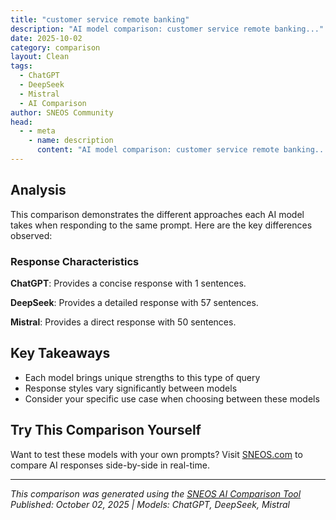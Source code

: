 ```yaml
---
title: "customer service remote banking"
description: "AI model comparison: customer service remote banking..."
date: 2025-10-02
category: comparison
layout: Clean
tags:
  - ChatGPT
  - DeepSeek
  - Mistral
  - AI Comparison
author: SNEOS Community
head:
  - - meta
    - name: description
      content: "AI model comparison: customer service remote banking..."
---
```


<ChatComparison
  title="customer service remote banking"
  prompt="customer service remote banking"
  :responses='{"ChatGPT": "Remote banking customer service typically involves assisting customers with their banking needs through various digital channels, such as phone, email, chat, and social media. Here are some key aspects of remote banking customer service:\n\n### Services Provided:\n\n1. **Account Inquiries**: Helping customers access information about their accounts, including balances, transactions, and account statements.\n\n2. **Transaction Assistance**: Assisting customers with transferring funds, setting up payments, and managing electronic transactions.\n\n3. **Technical Support**: Providing support for online banking platforms, mobile banking apps, and troubleshooting technical issues.\n\n4. **Security Concerns**: Addressing concerns related to fraud, compromised accounts, and ensuring customers understand security practices.\n\n5. **Loan and Mortgage Services**: Offering information and guidance on applying for loans or mortgages, including payment schedules and interest rates.\n\n6. **Product Information**: Educating customers about various banking products, such as savings accounts, checking accounts, credit cards, and investment options.\n\n7. **Customer Feedback**: Collecting feedback to improve services and address any issues customers may have encountered.\n\n### Best Practices:\n\n- **Responsive Communication**: Ensure timely responses to customer queries across all channels to maintain customer satisfaction.\n\n- **Multichannel Support**: Offer support through various mediums, accommodating customers&#x27; preferences (e.g., chat, email, phone).\n\n- **Personalization**: Use customer data to provide personalized support, making interactions more relevant and efficient.\n\n- **Training**: Regularly train staff on products, services, and customer service techniques to enhance their ability to assist customers effectively.\n\n- **Security Protocols**: Implement and communicate strong security measures to protect customer information and build trust.\n\n- **User-Friendly Technology**: Ensure that online banking platforms and mobile apps are intuitive and easy to use, minimizing technical issues for customers.\n\n### Challenges:\n\n- **Volume Management**: Handling high volumes of inquiries, especially during peak times or after service disruptions.\n\n- **Customer Frustration**: Dealing with frustrated customers who may encounter issues with their accounts or technology.\n\n- **Maintaining Security**: Balancing accessibility and security to protect customer information without making processes cumbersome.\n\n### Conclusion:\n\nRemote banking customer service plays a vital role in providing customers with the assistance they need in managing their finances. By leveraging technology and maintaining high standards of service, banks can build lasting relationships with their customers and ensure a positive banking experience.", "DeepSeek": "Of course. \u0022Customer service remote banking\u0022 refers to all the ways a bank provides support and services to its customers without requiring them to visit a physical branch.\n\nIt\u0027s the backbone of modern banking, encompassing everything from checking your balance to resolving a complex fraud issue, all done from your home, office, or on the go.\n\nHere\u2019s a comprehensive breakdown of what this involves, its key channels, best practices, and common challenges.\n\n---\n\n### Key Channels of Remote Banking Customer Service\n\n#### 1. Digital \u0026 Self-Service Platforms\nThis is the first line of support, allowing customers to manage their own affairs 24/7.\n* **Mobile Banking App:** The most common channel. Features include:\n * Balance checks and transaction history\n * Bill payments and funds transfers (e.g., Zelle, Venmo integration)\n * Mobile check deposit\n * Card controls (turn card on/off, report lost/stolen)\n * Secure messaging with the bank\n* **Online Banking Website:** Offers similar features to the app, often with more detailed functionality for things like tax documents, statements, and wire transfers.\n* **Automated Phone System (IVR):** Allows customers to get basic information like account balances or recent transactions by following voice prompts.\n\n#### 2. Direct Human Support\nFor issues that self-service can\u0027t handle, customers can connect with a live person.\n* **Phone Banking:** The classic remote service channel.\n * **General Inquiries:** For questions about products, services, or account details.\n * **Dedicated Lines:** For specialized needs like fraud, lost/stolen cards, mortgage support, or premium/private client services.\n* **Live Chat:** Integrated into the bank\u0027s website or app. Ideal for quick, text-based questions without the wait time of a phone call.\n* **Video Banking:** A growing trend that replicates an in-branch meeting. Useful for complex consultations, loan applications, or notary services.\n* **Social Media:** Often used for public queries or quick outreach, but usually directs customers to more secure, private channels for specific account issues.\n\n#### 3. Proactive \u0026 Automated Communications\nBanks also serve customers by reaching out with important information.\n* **SMS/Text Alerts:** For low balances, large transactions, potential fraud, or security codes for login.\n* **Email Notifications:** For statements, marketing offers, and important policy updates.\n* **Push Notifications:** Through the mobile app for the same alerts as SMS/email.\n\n---\n\n### Key Areas of Support in Remote Banking\n\nRemote customer service teams handle a wide range of issues, including:\n\n* **Account Management:** Password resets, address changes, ordering new checks.\n* **Transaction Support:** Disputing a charge, reporting fraudulent activity, investigating missing payments or deposits.\n* **Product Support:** Answering questions about credit cards, loans, mortgages, and savings accounts.\n* **Technical Support:** Helping with app/website login issues, functionality problems, or connectivity errors.\n* **Financial Guidance:** Offering basic advice, helping with budgeting tools within the app, or connecting customers with financial advisors.\n\n---\n\n### Best Practices for Excellent Remote Customer Service\n\nFor a bank to excel in this area, it should focus on:\n\n1. **Security First:** Implement robust multi-factor authentication (MFA), secure messaging, and clear protocols for verifying a customer\u0027s identity without compromising their data.\n2. **Seamless Omnichannel Experience:** A customer should be able to start a chat, then call, and have the agent know the context of the previous conversation. History and data should sync across all platforms.\n3. **Minimize Wait Times:** Offer callback options instead of holding, and ensure chat queues are short. For phones, a well-designed IVR can quickly route customers to the right department.\n4. **Empower Agents:** Customer service representatives need access to the right tools and information to resolve issues on the first contact, without unnecessary transfers.\n5. **Clear Communication:** Use plain language, not banking jargon. Set clear expectations for resolution times, especially for complex issues like fraud disputes.\n\n---\n\n### Common Challenges \u0026 Pain Points\n\n* **Security vs. Convenience:** Finding the right balance. Too many security steps can frustrate customers; too few creates risk.\n* **Impersonal Experience:** Customers can feel like just a ticket number. Empathy and a personal touch are crucial, even over the phone or chat.\n* **Technical Glitches:** App downtime, website errors, or poor IVR systems can severely damage the customer experience.\n* **Complex Issue Resolution:** Some problems are inherently difficult to solve remotely and may require specialized departments or even a branch visit, leading to customer frustration.\n* **Language and Accessibility:** Ensuring services are available for non-native speakers and customers with disabilities.\n\n### The Future of Remote Banking Customer Service\n\nThe future is leaning heavily on **AI and automation**:\n* **Advanced Chatbots \u0026 Virtual Assistants:** Moving beyond simple Q\u0026A to handle more complex tasks like walking a customer through a loan application or analyzing spending habits.\n* **Proactive Fraud Detection:** AI that can identify and stop suspicious activity in real-time, then immediately notify the customer.\n* **Hyper-Personalization:** Using data to offer tailored financial advice and product recommendations directly through the app.\n\nIn summary, **customer service remote banking** is a dynamic and critical field focused on providing secure, efficient, and helpful support to customers through digital, phone, and video channels. Its success hinges on a seamless integration of technology and human empathy.", "Mistral": "Customer service in remote banking, also known as online or digital banking, is crucial for ensuring customers have a smooth and satisfactory experience. Here are some key aspects and best practices for customer service in remote banking:\n\n### Key Aspects of Remote Banking Customer Service\n\n1. **24/7 Availability**:\n - **Chatbots and Virtual Assistants**: Automated tools can handle basic queries and provide immediate responses.\n - **Live Chat**: Real-time support for more complex issues.\n - **Phone Support**: Traditional customer service via phone lines.\n\n2. **Self-Service Options**:\n - **FAQs and Help Centers**: Comprehensive resources for common questions.\n - **Tutorials and Guides**: Step-by-step instructions for using online banking features.\n\n3. **Security**:\n - **Fraud Detection**: Advanced systems to monitor and alert customers of suspicious activity.\n - **Customer Authentication**: Multi-factor authentication to ensure secure access.\n\n4. **Personalization**:\n - **Customized Alerts**: Notifications for account activity, bill payments, and more.\n - **Tailored Recommendations**: Personalized financial advice and product suggestions.\n\n5. **Feedback Mechanisms**:\n - **Surveys and Reviews**: Collecting customer feedback to improve services.\n - **Social Media Monitoring**: Engaging with customers on social platforms to address concerns.\n\n### Best Practices for Remote Banking Customer Service\n\n1. **Proactive Communication**:\n - **Regular Updates**: Keep customers informed about new features, security updates, and promotions.\n - **Proactive Alerts**: Notify customers of potential issues before they become problems.\n\n2. **Efficient Problem Resolution**:\n - **Quick Response Times**: Ensure that customer queries are addressed promptly.\n - **First Contact Resolution**: Aim to resolve issues on the first contact to minimize customer frustration.\n\n3. **User-Friendly Interface**:\n - **Intuitive Design**: Ensure the online banking platform is easy to navigate.\n - **Accessibility**: Make sure the platform is accessible to all users, including those with disabilities.\n\n4. **Training and Support for Staff**:\n - **Regular Training**: Keep customer service representatives up-to-date with the latest features and best practices.\n - **Empowerment**: Give staff the tools and authority to resolve issues effectively.\n\n5. **Continuous Improvement**:\n - **Data Analysis**: Use customer feedback and data analytics to identify areas for improvement.\n - **Innovation**: Stay ahead of industry trends and incorporate new technologies to enhance customer service.\n\n### Common Challenges and Solutions\n\n1. **Technical Issues**:\n - **Solution**: Invest in robust IT infrastructure and have a dedicated technical support team.\n\n2. **Security Concerns**:\n - **Solution**: Implement advanced security measures and educate customers on best practices for online safety.\n\n3. **Customer Frustration**:\n - **Solution**: Provide multiple channels for support and ensure that customer service representatives are well-trained and empathetic.\n\n4. **Complex Transactions**:\n - **Solution**: Offer detailed guides and step-by-step instructions for complex transactions, and provide live support for assistance.\n\n### Tools and Technologies\n\n1. **CRM Systems**:\n - **Customer Relationship Management**: Tools to manage customer interactions and data.\n\n2. **AI and Machine Learning**:\n - **Predictive Analytics**: To anticipate customer needs and issues.\n - **Natural Language Processing**: For more effective chatbot interactions.\n\n3. **Omnichannel Support**:\n - **Integrated Platforms**: Ensure seamless transitions between different support channels (e.g., chat, email, phone).\n\nBy focusing on these aspects and best practices, banks can provide exceptional customer service in a remote banking environment, ensuring customer satisfaction and loyalty."}' 
  published-date="14:28"
/>

## Analysis

This comparison demonstrates the different approaches each AI model takes when responding to the same prompt. Here are the key differences observed:

### Response Characteristics

**ChatGPT**: Provides a concise response with 1 sentences. 

**DeepSeek**: Provides a detailed response with 57 sentences. 

**Mistral**: Provides a direct response with 50 sentences. 

## Key Takeaways

- Each model brings unique strengths to this type of query
- Response styles vary significantly between models
- Consider your specific use case when choosing between these models

## Try This Comparison Yourself

Want to test these models with your own prompts? Visit [SNEOS.com](https://sneos.com) to compare AI responses side-by-side in real-time.

---

*This comparison was generated using the [SNEOS AI Comparison Tool](https://sneos.com)*
*Published: October 02, 2025 | Models: ChatGPT, DeepSeek, Mistral*
